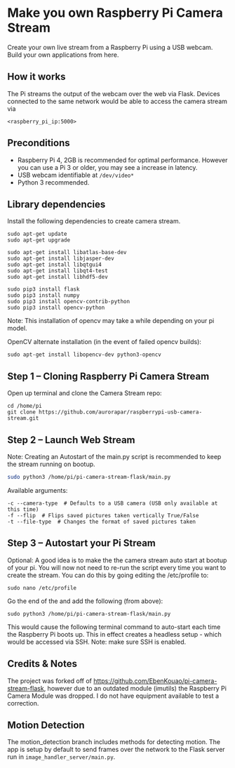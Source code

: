# Make you own Raspberry Pi Camera Stream

Create your own live stream from a Raspberry Pi using a USB webcam. Build your own applications from here.

## How it works
The Pi streams the output of the webcam over the web via Flask. Devices connected to the same network would be able to access the camera stream via

```
<raspberry_pi_ip:5000>
```

## Preconditions

* Raspberry Pi 4, 2GB is recommended for optimal performance. However you can use a Pi 3 or older, you may see a increase in latency.
* USB webcam identifiable at `/dev/video*`
* Python 3 recommended.

## Library dependencies
Install the following dependencies to create camera stream.

```
sudo apt-get update
sudo apt-get upgrade

sudo apt-get install libatlas-base-dev
sudo apt-get install libjasper-dev
sudo apt-get install libqtgui4
sudo apt-get install libqt4-test
sudo apt-get install libhdf5-dev

sudo pip3 install flask
sudo pip3 install numpy
sudo pip3 install opencv-contrib-python
sudo pip3 install opencv-python

```

Note: This installation of opencv may take a while depending on your pi model.

OpenCV alternate installation (in the event of failed opencv builds):

```
sudo apt-get install libopencv-dev python3-opencv
```

## Step 1 – Cloning Raspberry Pi Camera Stream
Open up terminal and clone the Camera Stream repo:

```
cd /home/pi
git clone https://github.com/aurorapar/raspberrypi-usb-camera-stream.git
```

## Step 2 – Launch Web Stream

Note: Creating an Autostart of the main.py script is recommended to keep the stream running on bootup.
```bash cd modules
sudo python3 /home/pi/pi-camera-stream-flask/main.py
```

Available arguments:
```commandline
-c --camera-type  # Defaults to a USB camera (USB only available at this time)
-f --flip  # Flips saved pictures taken vertically True/False
-t --file-type  # Changes the format of saved pictures taken 
```

## Step 3 – Autostart your Pi Stream

Optional: A good idea is to make the the camera stream auto start at bootup of your pi. You will now not need to re-run the script every time you want to create the stream. You can do this by going editing the /etc/profile to:

```
sudo nano /etc/profile
```

Go the end of the and add the following (from above):

```
sudo python3 /home/pi/pi-camera-stream-flask/main.py
```

This would cause the following terminal command to auto-start each time the Raspberry Pi boots up. This in effect creates a headless setup - which would be accessed via SSH.
Note: make sure SSH is enabled.

## Credits & Notes

The project was forked off of https://github.com/EbenKouao/pi-camera-stream-flask, however due to an outdated module (imutils) the Raspberry Pi Camera Module was dropped. I do not have equipment available to test a correction.

## Motion Detection

The motion_detection branch includes methods for detecting motion. The app is setup by default to send frames over the network to the Flask server run in `image_handler_server/main.py`.  